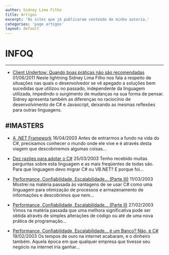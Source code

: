 ```yaml
---
author: Sidney Lima Filho
title: Artigos
excerpt: 'Os sites que já publicaram conteúdo de minha autoria.'
categories: 'page artigos'
layout: default
---
```


# INFOQ
---

+ 	<a href="http://www.infoq.com/br/presentations/dnadlightningsidney" target="_blank">Client Undertow: Quando boas práticas não são recomendadas</a>
	<time>01/06/2011</time>
	<span>
		Neste lightning Sidney Lima Filho nos fala a respeito de situações nas quais o desenvolvedor se vê apegado a soluções bem sucedidas que utilizou no passado, independente da linguagem utilizada, impedindo o surgimento de mudanças na sua forma de pensar. Sidney apresenta também as diferenças no raciocínio de desenvolvimento de C# e Javascript, deixando as mesmas reflexões para outras linguagens.
	</span>


#IMASTERS
---
	
+	<a href="http://imasters.com.br/artigo/1032/dotnet/anetframework" target="_blank">A .NET Framework</a>
	<time>16/04/2003</time>
	Antes de entrarmos a fundo na vida do C#, precisamos conhecer o mundo onde ele vive e é através desta viagem que descobriremos algumas coisas...
		
+	<a href="http://imasters.com.br/artigo/1003/dotnet/dezrazoesparaadotaroc" target="_blank">Dez razões para adotar o C#</a>
	<time>25/03/2003</time>
	Tenho recebido muitas perguntas sobre esta linguagem e as mais freqüentes de todas são. Para que linguagem devo migrar C# ou VB.NET? E porque foi...
		
+	<a href="http://imasters.com.br/artigo/985/dotnet/performanceconfiabilidadeescalabilidadeparteiii" target="_blank">Performance, Confiabilidade, Escalabilidade… (Parte III)</a>
	<time>11/03/2003</time>
	Mostrei na matéria passada às vantagens de se usar C# como uma linguagem para otimização de processos e armazenamento de informações e descobrimos que nem...

+	<a href="http://imasters.com.br/artigo/972/dotnet/performanceconfiabilidadeescalabilidadeparteii" target="_blank">Performance, Confiabilidade, Escalabilidade… (Parte II)</a>
	<time>27/02/2003</time>
	Vimos na matéria passada que uma melhora significativa pode ser obtida através de simples alterações de código ou até de uma nova prática de programação...

+	<a href="http://imasters.com.br/artigo/963/dotnet/performanceconfiabilidadeescalabilidadeeumbanconaoec" target="_blank">
		Performance, Confiabilidade, Escalabilidade… é um Banco? Não, é C#
	</a>
	<time>19/02/2003</time>
	Os tempos de ouro na internet acabaram, e o dinheiro também. Aquela época em que qualquer empresa que tivesse seu negócio na internet iria ganhar...

